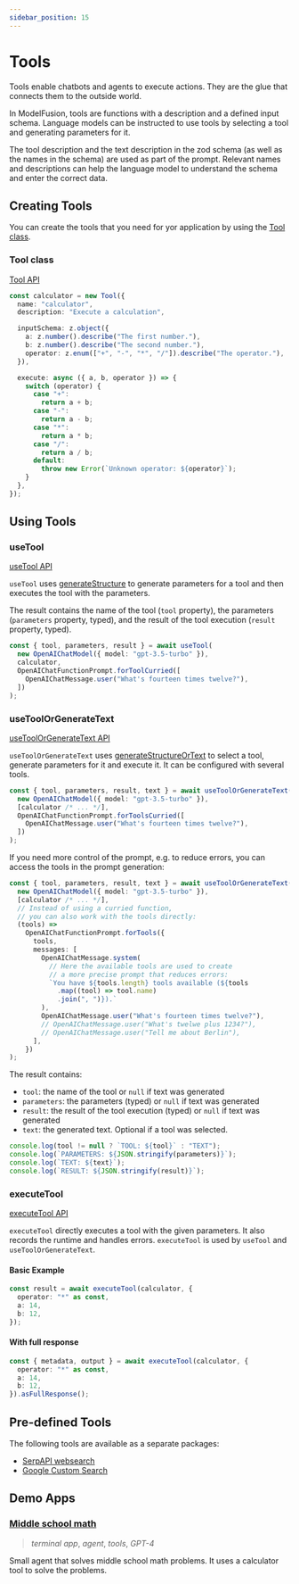 ```yaml
---
sidebar_position: 15
---
```


# Tools

Tools enable chatbots and agents to execute actions.
They are the glue that connects them to the outside world.

In ModelFusion, tools are functions with a description and a defined input schema.
Language models can be instructed to use tools by selecting a tool and generating parameters for it.

The tool description and the text description in the zod schema (as well as the names in the schema) are used as part of the prompt.
Relevant names and descriptions can help the language model to understand the schema and enter the correct data.

## Creating Tools

You can create the tools that you need for yor application by using the [Tool class](/api/classes/Tool).

### Tool class

[Tool API](/api/classes/Tool)

```ts
const calculator = new Tool({
  name: "calculator",
  description: "Execute a calculation",

  inputSchema: z.object({
    a: z.number().describe("The first number."),
    b: z.number().describe("The second number."),
    operator: z.enum(["+", "-", "*", "/"]).describe("The operator."),
  }),

  execute: async ({ a, b, operator }) => {
    switch (operator) {
      case "+":
        return a + b;
      case "-":
        return a - b;
      case "*":
        return a * b;
      case "/":
        return a / b;
      default:
        throw new Error(`Unknown operator: ${operator}`);
    }
  },
});
```

## Using Tools

### useTool

[useTool API](/api/modules/#useTool)

`useTool` uses [generateStructure](/guide/function/generate-structure) to generate parameters for a tool and then executes the tool with the parameters.

The result contains the name of the tool (`tool` property), the parameters (`parameters` property, typed), and the result of the tool execution (`result` property, typed).

```ts
const { tool, parameters, result } = await useTool(
  new OpenAIChatModel({ model: "gpt-3.5-turbo" }),
  calculator,
  OpenAIChatFunctionPrompt.forToolCurried([
    OpenAIChatMessage.user("What's fourteen times twelve?"),
  ])
);
```

### useToolOrGenerateText

[useToolOrGenerateText API](/api/modules/#useToolorgeneratetext)

`useToolOrGenerateText` uses [generateStructureOrText](/guide/function/generate-structure-or-text)
to select a tool, generate parameters for it and execute it.
It can be configured with several tools.

```ts
const { tool, parameters, result, text } = await useToolOrGenerateText(
  new OpenAIChatModel({ model: "gpt-3.5-turbo" }),
  [calculator /* ... */],
  OpenAIChatFunctionPrompt.forToolsCurried([
    OpenAIChatMessage.user("What's fourteen times twelve?"),
  ])
);
```

If you need more control of the prompt, e.g. to reduce errors, you can access the tools in the prompt generation:

```ts
const { tool, parameters, result, text } = await useToolOrGenerateText(
  new OpenAIChatModel({ model: "gpt-3.5-turbo" }),
  [calculator /* ... */],
  // Instead of using a curried function,
  // you can also work with the tools directly:
  (tools) =>
    OpenAIChatFunctionPrompt.forTools({
      tools,
      messages: [
        OpenAIChatMessage.system(
          // Here the available tools are used to create
          // a more precise prompt that reduces errors:
          `You have ${tools.length} tools available (${tools
            .map((tool) => tool.name)
            .join(", ")}).`
        ),
        OpenAIChatMessage.user("What's fourteen times twelve?"),
        // OpenAIChatMessage.user("What's twelwe plus 1234?"),
        // OpenAIChatMessage.user("Tell me about Berlin"),
      ],
    })
);
```

The result contains:

- `tool`: the name of the tool or `null` if text was generated
- `parameters`: the parameters (typed) or `null` if text was generated
- `result`: the result of the tool execution (typed) or `null` if text was generated
- `text`: the generated text. Optional if a tool was selected.

```ts
console.log(tool != null ? `TOOL: ${tool}` : "TEXT");
console.log(`PARAMETERS: ${JSON.stringify(parameters)}`);
console.log(`TEXT: ${text}`);
console.log(`RESULT: ${JSON.stringify(result)}`);
```

### executeTool

[executeTool API](/api/modules/#executetool)

`executeTool` directly executes a tool with the given parameters.
It also records the runtime and handles errors.
`executeTool` is used by `useTool` and `useToolOrGenerateText`.

#### Basic Example

```ts
const result = await executeTool(calculator, {
  operator: "*" as const,
  a: 14,
  b: 12,
});
```

#### With full response

```ts
const { metadata, output } = await executeTool(calculator, {
  operator: "*" as const,
  a: 14,
  b: 12,
}).asFullResponse();
```

## Pre-defined Tools

The following tools are available as a separate packages:

- [SerpAPI websearch](/integration/tool/serpapi)
- [Google Custom Search](/integration/tool/google-custom-search)

## Demo Apps

### [Middle school math](https://github.com/lgrammel/modelfusion/tree/main/examples/middle-school-math-agent)

> _terminal app_, _agent_, _tools_, _GPT-4_

Small agent that solves middle school math problems. It uses a calculator tool to solve the problems.
